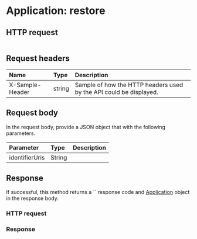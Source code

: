 # Application: restore


## HTTP request
```http

```
## Request headers
| Name       | Type | Description|
|:-----------|:------|:----------|
| X-Sample-Header  | string  | Sample of how the HTTP headers used by the API could be displayed.|

## Request body
In the request body, provide a JSON object that with the following parameters.

| Parameter	   | Type	|Description|
|:---------------|:--------|:-----------|
|identifierUris|String||

## Response
If successful, this method returns a `` response code and [Application](../resources/application.md) object in the response body.
### HTTP request
### Response
